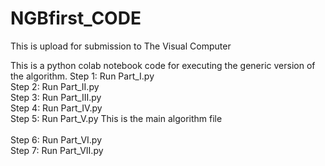 # NGBfirst_CODE
This is upload for submission to The Visual Computer

This is a python colab notebook code for executing the generic version of the algorithm.
Step 1: Run Part_I.py <br />
Step 2: Run Part_II.py <br />
Step 3: Run Part_III.py <br />
Step 4: Run Part_IV.py <br />
Step 5: Run Part_V.py    This is the main algorithm file <br />  
Step 6: Run Part_VI.py <br />
Step 7: Run Part_VII.py <br />

